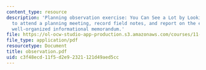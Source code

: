 ```yaml
---
content_type: resource
description: 'Planning observation exercise: You Can See a Lot by Looking. Assignment
  to attend a planning meeting, record field notes, and report on the event in a brief,
  well-organized informational memorandum.'
file: https://ol-ocw-studio-app-production.s3.amazonaws.com/courses/11-201-gateway-planning-action-fall-2007/c3f48ecd11f5d2e92321121d49aed5cc_observation.pdf
file_type: application/pdf
resourcetype: Document
title: observation.pdf
uid: c3f48ecd-11f5-d2e9-2321-121d49aed5cc
---
```

